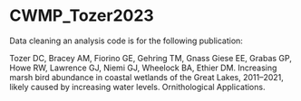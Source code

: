# CWMP_Tozer2023

Data cleaning an analysis code is for the following publication: 

Tozer DC, Bracey AM, Fiorino GE, Gehring TM, Gnass Giese EE, Grabas GP, Howe RW, Lawrence GJ, Niemi GJ, Wheelock BA, Ethier DM. Increasing marsh bird abundance in coastal wetlands of the Great Lakes, 2011–2021, likely caused by increasing water levels. Ornithological Applications.
